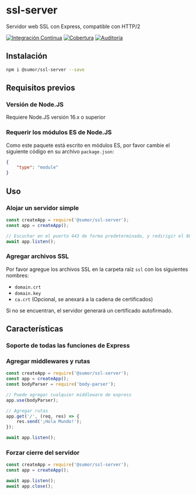 # ssl-server
Servidor web SSL con Express, compatible con HTTP/2

[![Integración Continua](https://github.com/sumor-cloud/ssl-server/actions/workflows/ci.yml/badge.svg)](https://github.com/sumor-cloud/ssl-server/actions/workflows/ci.yml)
[![Cobertura](https://github.com/sumor-cloud/ssl-server/actions/workflows/coverage.yml/badge.svg)](https://github.com/sumor-cloud/ssl-server/actions/workflows/coverage.yml)
[![Auditoría](https://github.com/sumor-cloud/ssl-server/actions/workflows/audit.yml/badge.svg)](https://github.com/sumor-cloud/ssl-server/actions/workflows/audit.yml)
## Instalación
```bash
npm i @sumor/ssl-server --save
```

## Requisitos previos

### Versión de Node.JS
Requiere Node.JS versión 16.x o superior

### Requerir los módulos ES de Node.JS
Como este paquete está escrito en módulos ES,
por favor cambie el siguiente código en su archivo `package.json`:
```json
{
    "type": "module"
}
```

## Uso

### Alojar un servidor simple

```javascript
const createApp = require('@sumor/ssl-server');
const app = createApp();

// Escuchar en el puerto 443 de forma predeterminada, y redirigir el 80 a https 443
await app.listen();
```


### Agregar archivos SSL
Por favor agregue los archivos SSL en la carpeta raíz `ssl` con los siguientes nombres:
- `domain.crt`
- `domain.key`
- `ca.crt` (Opcional, se anexará a la cadena de certificados)

Si no se encuentran, el servidor generará un certificado autofirmado.

## Características

### Soporte de todas las funciones de Express

### Agregar middlewares y rutas

```javascript
const createApp = require('@sumor/ssl-server');
const app = createApp();
const bodyParser = require('body-parser');

// Puede agregar cualquier middleware de express
app.use(bodyParser);

// Agregar rutas
app.get('/', (req, res) => {
    res.send('¡Hola Mundo!');
});

await app.listen();
```

### Forzar cierre del servidor

```javascript
const createApp = require('@sumor/ssl-server');
const app = createApp();

await app.listen();
await app.close();
```
